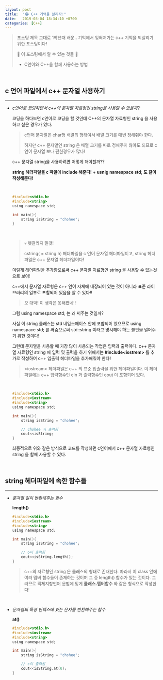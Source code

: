 ```yaml
---
layout: post
title:  "😂 C++ 기억을 살리자!"
date:   2019-03-04 18:34:10 +0700
categories: [C++]
---
```


> 포스팅 제목 그대로 1학년때 배운.. 기억에서 잊혀져가는 c++ 기억을 되살리기 위한 포스팅이다!
>
> 🙋‍ 이 포스팅에서 알 수 있는 것들 🙋‍ 
>
> - C언어와 C++을 함께 사용하는 방법
>

<br>

## c 언어 파일에서 c++ 문자열 사용하기
---

- _c언어로 코딩하면서 c++의 문자열 자료형인 string을 사용할 수 있을까?_

	코딩을 하다보면 c언어로 코딩을 할 것인데 C++의 문자열 자료형인 string 을 사용하고 싶은 경우가 있다.

	> c언어 문자열은 char형 배열의 형태여서 배열 크기를 매번 정해줘야 한다. 
	>
	> 하지만 c++ 문자열인 string 은 배열 크기를 따로 정해주지 않아도 되므로 c언어 문자열 보다 편한경우가 많다!

	c++ 문자열 string을 사용하려면 어떻게 해야할까??

	__string 헤더파일을 c 파일에 include 해준다!__ + __usnig namespace std; 도 같이 작성해준다!__

	<br>

	~~~c
	#include<stdio.h>
	#include<string>
	using namespace std;

	int main(){
		string isString = "chohee";
	}
	~~~

	<br>

	> 💀 헷갈리지 말것!
	>
	> cstring( = string.h) 헤더파일을 c 언어 문자열 헤더파일이고, string 헤더파일은 c++ 문자열 헤더파일이다!

	이렇게 헤더파일을 추가함으로써 c++ 문자열 자료형인 string 을 사용할 수 있는것으로 보아!

	c++에서 문자열 자료형은 c++ 언어 자체에 내장되어 있는 것이 아니라 표준 라이브러리의 일부로 포함되어 있음을 알 수 있다!!

	> 오 대박! 이 생각은 못해봤네!!

	그럼 using namespace std; 는 왜 써주는 것일까?

	사실 이 string 클래스는 std 네임스페이스 안에 포함되어 있으므로 using namespace std; 를 써줌으로써 std::string 이라고 명시해야 하는 불편을 덜어주기 위한 것이다!
	
	그런데 문자열을 사용할 때 가장 많이 사용되는 작업은 입력과 출력이다. c++ 문자열 자료형인 string 에 입력 및 출력을 하기 위해서는 __#include\<iostrem>__ 를 추가로 작성하여 c++ 입출력 헤더파일을 추가해줘야 한다!

	> \<iostream> 헤더파일은 c++ 의 표준 입출력을 위한 헤더파일이다. 이 헤더파일에는 c++ 입력함수인 cin 과 출력함수인 cout 이 포함되어 있다.

	<br>

	~~~c
	#include<stdio.h>
	#include<iostream>
	#include<string>
	using namespace std;

	int main(){
		string isString = "chohee";

		// chohee 가 출력됨
		cout<<isString;
	}
	~~~

	최종적으로 위와 같은 방식으로 코드를 작성하면 c언어에서 c++ 문자열 자료형인 string 을 함께 사용할 수 있다.

	<br>

## string 헤더파일에 속한 함수들
---

- _문자열 길이 반환해주는 함수_

	__length()__

	~~~c
	#include<stdio.h>
	#include<iostream>
	#include<string>
	using namespace std;

	int main(){
		string isString = "chohee";

		// 6이 출력됨
		cout<<isString.length();
	}
	~~~

	> c++의 자료형인 string 은 클래스의 형태로 존재한다. 따라서 이 class 안에 여러 멤버 함수들이 존재하는 것이며 그 중 length() 함수가 있는 것이다. 그러므로 객체지향언어 문법에 맞게 __클래스.멤버함수__ 와 같은 형식으로 작성한다!

	<br>

- _문자열의 특정 인덱스에 있는 문자를 반환해주는 함수_

	__at()__

	~~~c
	#include<stdio.h>
	#include<iostream>
	#include<string>
	using namespace std;

	int main(){
		string isString = "chohee";

		// c이 출력됨
		cout<<isString.at(0);
	}
	~~~	

	<br>

